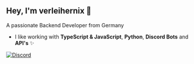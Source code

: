 ## Hey, I'm verleihernix 👋
A passionate Backend Developer from Germany
- I like working with **TypeScript & JavaScript**, **Python**, **Discord Bots** and **API's** ✨

[![Discord](https://lanyard.cnrad.dev/api/1068903407588495472)](https://discord.com/users/1068903407588495472)
